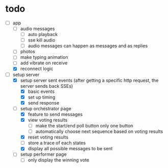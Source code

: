 # todo

- [ ] app
  - [ ] audio messages
    - [ ] auto playback
    - [ ] sse kill audio
    - [ ] audio messages can happen as messages and as replies
  - [ ] photos
  - [ ] make typing animation
  - [ ] add vibrate on receive
  - [x] reconnect logic
- [ ] setup server
  - [x] setup server sent events (after getting a specific http request, the server sends back SSEs)
    - [x] basic events
    - [x] set up timing
    - [x] send response
  - [ ] setup orchestrator page
    - [x] feature to send messages
    - [x] view voting results
      - [ ] make the start/end poll button only one button
      - [ ] automatically choose next sequence based on voting results
    - [x] reset voting results
    - [ ] store a trace of each states
    - [x] display all possible messages to be sent
  - [ ] setup performer page
    - [ ] only display the winning vote
